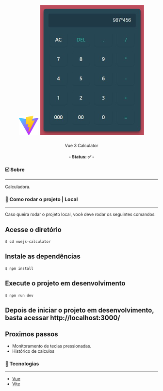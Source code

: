 <h1 align="center">
    <img src="./public/vite.svg">
    <img src="./public/calculator.jpg">
</h1>
<p align="center">Vue 3 Calculator</p>

<h4 align="center"> 
	- Status: ✅ -
</h4>

### ☑️ Sobre
---

<p>
Calculadora.
</p>

### 🔌 Como rodar o projeto | Local
---
Caso queira rodar o projeto local, você deve rodar os seguintes comandos:



## Acesse o diretório
`$ cd vuejs-calculator`

## Instale as dependências
`$ npm install`

## Execute o projeto em desenvolvimento
`$ npm run dev`

## Depois de iniciar o projeto em desenvolvimento, basta acessar http://localhost:3000/

## Proximos passos
 * Monitoramento de teclas pressionadas.
 * Histórico de calculos

### 🔋 Tecnologias
---
- [Vue](https://vuejs.org/)
- [Vite](https://vitejs.dev/)
